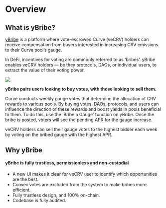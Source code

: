 # Overview


## What is yBribe?

[yBribe](https://ybribe.yearn.farm) is a platform where vote-escrowed Curve (veCRV) holders can receive compensation from buyers interested in increasing CRV emissions to their Curve pool’s gauge.

In DeFi, incentives for voting are commonly referred to as ‘bribes’. yBribe enables veCRV holders — be they protocols, DAOs, or individual users, to extract the value of their voting power. 

![](https://i.imgur.com/WedS2iP.png)

**yBribe pairs users looking to buy votes, with those looking to sell them.**

Curve conducts weekly gauge votes that determine the allocation of CRV rewards to various pools. By buying votes, DAOs, protocols, and users can influence the direction of these rewards and boost yields in pools beneficial to them. To do this, use the ‘Bribe a Gauge’ function on yBribe. Once the bribe is posted, voters will see the pending APR for the gauge increase.

veCRV holders can sell their gauge votes to the highest bidder each week by voting on the bribed gauge with the highest APR. 

## Why yBribe

#### yBribe is fully trustless, permissionless and non-custodial

* A new UI makes it clear for veCRV user to identify which opportunities are the best.
* Convex votes are excluded from the system to make bribes more efficient.
* Fully trustless design, and 100% on-chain.
* Codebase is fully audited.
